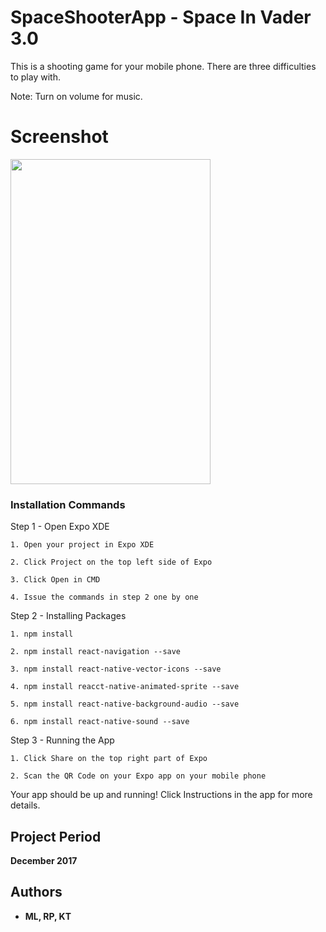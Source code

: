# SpaceShooterApp - Space In Vader 3.0

This is a shooting game for your mobile phone. There are three difficulties to play with.

Note: Turn on volume for music.

# Screenshot

<img src="https://user-images.githubusercontent.com/22303130/33533129-f04ebc12-d853-11e7-92d6-9f8fe5134b36.PNG" height="520px" width="320px">


### Installation Commands

Step 1 - Open Expo XDE

```
1. Open your project in Expo XDE

2. Click Project on the top left side of Expo

3. Click Open in CMD

4. Issue the commands in step 2 one by one

```

Step 2 - Installing Packages

```
1. npm install

2. npm install react-navigation --save

3. npm install react-native-vector-icons --save

4. npm install reacct-native-animated-sprite --save

5. npm install react-native-background-audio --save

6. npm install react-native-sound --save

```

Step 3 - Running the App

```
1. Click Share on the top right part of Expo

2. Scan the QR Code on your Expo app on your mobile phone

```

Your app should be up and running! Click Instructions in the app for more details.


## Project Period

**December 2017**


## Authors

* **ML, RP, KT** 